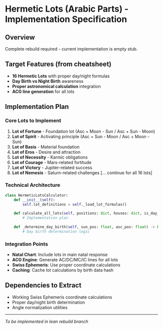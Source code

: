 # Hermetic Lots (Arabic Parts) - Implementation Specification

## Overview
Complete rebuild required - current implementation is empty stub.

## Target Features (from cheatsheet)
- **16 Hermetic Lots** with proper day/night formulas
- **Day Birth vs Night Birth** awareness
- **Proper astronomical calculation** integration
- **ACG line generation** for all lots

## Implementation Plan

### Core Lots to Implement
1. **Lot of Fortune** - Foundation lot (Asc + Moon - Sun / Asc + Sun - Moon)
2. **Lot of Spirit** - Activating principle (Asc + Sun - Moon / Asc + Moon - Sun)  
3. **Lot of Basis** - Material foundation
4. **Lot of Eros** - Desire and attraction
5. **Lot of Necessity** - Karmic obligations
6. **Lot of Courage** - Mars-related fortitude
7. **Lot of Victory** - Jupiter-related success
8. **Lot of Nemesis** - Saturn-related challenges
[... continue for all 16 lots]

### Technical Architecture
```python
class HermeticLotsCalculator:
    def __init__(self):
        self.lot_definitions = self._load_lot_formulas()
    
    def calculate_all_lots(self, positions: dict, houses: dict, is_day_birth: bool) -> List[HermeticLot]:
        # Implementation plan
        
    def _determine_day_birth(self, sun_pos: float, asc_pos: float) -> bool:
        # Day birth determination logic
```

### Integration Points
- **Natal Chart**: Include lots in main natal response  
- **ACG Engine**: Generate AC/DC/MC/IC lines for all lots
- **Swiss Ephemeris**: Use proper coordinate calculations
- **Caching**: Cache lot calculations by birth data hash

## Dependencies to Extract
- Working Swiss Ephemeris coordinate calculations
- Proper day/night birth determination
- Angle normalization utilities

---
*To be implemented in lean rebuild branch*
